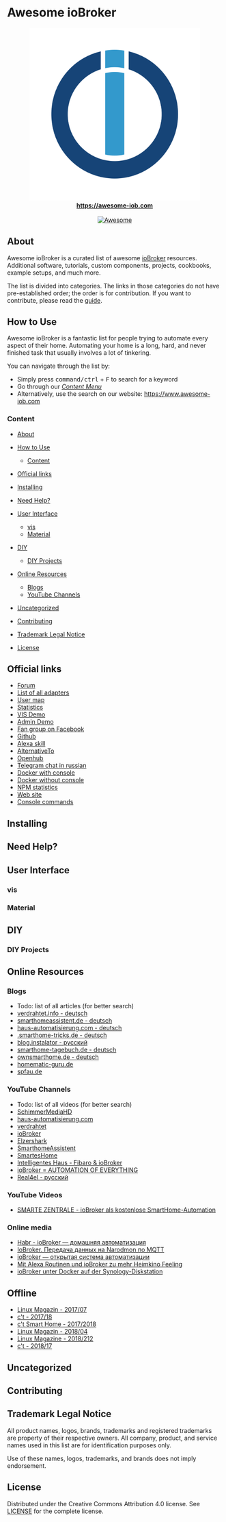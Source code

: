 # Awesome ioBroker

<div align="center">
  <img width="400" src="images/awesome-iobroker.svg" alt="Awesome ioBroker">
  <br>
  <a href="https://awesome-iob.com"><strong>https://awesome-iob.com</strong></a>
  <br>
  <br>
  <a href="https://github.com/sindresorhus/awesome#readme" target="_blank">
    <img alt="Awesome" src="https://awesome.re/badge.svg">
  </a>
</div>

## About

Awesome ioBroker is a curated list of awesome
[ioBroker](https://iobroker.net) resources.
Additional software, tutorials, custom components, projects, cookbooks, example setups, and much more.

The list is divided into categories. The links in those categories do not have
pre-established order; the order is for contribution. If you want to contribute,
please read the [guide](CONTRIBUTING.md).

## How to Use

Awesome ioBroker is a fantastic list for people trying to automate every
aspect of their home. Automating your home is a long, hard, and never finished
task that usually involves a lot of tinkering.

You can navigate through the list by:

- Simply press <kbd>command/ctrl</kbd> + <kbd>F</kbd> to search for a keyword
- Go through our [_Content Menu_](#content)
- Alternatively, use the search on our website: <https://www.awesome-iob.com>

### Content
- [About](#about)
- [How to Use](#how-to-use)
    - [Content](#content)

- [Official links](#official-links)
- [Installing](#installing)
- [Need Help?](#need-help)
- [User Interface](#user-interface)
    - [vis](#screenshots-vis)
    - [Material](#screenshots-material)
- [DIY](#diy)
    - [DIY Projects](#diy-projects)
- [Online Resources](#online-resources)
    - [Blogs](#blogs)
    - [YouTube Channels](#youtube-channels)
- [Uncategorized](#uncategorized)
- [Contributing](#contributing)
- [Trademark Legal Notice](#trademark-legal-notice)
- [License](#license)

## Official links
- [Forum](https://forum.iobroker.net)
- [List of all adapters](http://download.iobroker.net/list.html)
- [User map](http://download.iobroker.net/map.html)
- [Statistics](http://download.iobroker.net/stat.html)
- [VIS Demo](https://iobroker.click/)
- [Admin Demo](http://iobroker.click/)
- [Fan group on Facebook](https://www.facebook.com/groups/440499112958264)
- [Github](https://github.com/ioBroker)
- [Alexa skill](https://www.amazon.de/gp/product/B01MRXCC3J)
- [AlternativeTo](http://alternativeto.net/software/iobroker/)
- [Openhub](https://www.openhub.net/p/ioBroker)
- [Telegram chat in russian](https://t.me/SmartsHome)
- [Docker with console](https://hub.docker.com/r/buanet/iobroker/)
- [Docker without console](https://hub.docker.com/r/iobroker/iobroker/)
- [NPM statistics](https://npm-stat.com/charts.html?package=iobroker.admin)
- [Web site](http://iobroker.net/)
- [Console commands](https://github.com/ioBroker/ioBroker/wiki/Console-commands)

## Installing

## Need Help?

## User Interface

### vis


### Material

## DIY

### DIY Projects

## Online Resources

### Blogs
- Todo: list of all articles (for better search)
- [verdrahtet.info - deutsch](https://www.verdrahtet.info/category/iobroker/)
- [smarthomeassistent.de - deutsch](https://www.smarthomeassistent.de/anleitung/iobroker/)
- [haus-automatisierung.com - deutsch](https://haus-automatisierung.com/blog/)
- [.smarthome-tricks.de - deutsch](https://www.smarthome-tricks.de/software-iobroker/)
- [blog.instalator - русский](https://blog.instalator.ru/archives/category/smart-house/iobroker)
- [smarthome-tagebuch.de - deutsch](https://smarthome-tagebuch.de/)
- [ownsmarthome.de - deutsch](https://ownsmarthome.de/category/iobroker/)
- [homematic-guru.de](https://homematic-guru.de/category/iobroker)
- [spfau.de](https://www.spfau.de/cms/category/smarthome/iobroker/)

### YouTube Channels
- Todo: list of all videos (for better search)
- [SchimmerMediaHD](https://www.youtube.com/user/SchimmerMediaHD/featured)
- [haus-automatisierung.com](https://www.youtube.com/channel/UCRDCsZvUg75Bibp9qYbHivw/featured)
- [verdrahtet](https://www.youtube.com/channel/UCYh0OOdITnYFgkO_vjuvupA)
- [ioBroker](https://www.youtube.com/channel/UCpZRrUCA-D4KDLgGM5GL4Iw)
- [Elzershark](https://www.youtube.com/user/MrElzershark/playlists)
- [SmarthomeAssistent](https://www.youtube.com/watch?v=GeAeHZ2sNyU&list=PL0nObA7djdaVbMn4jtSwLlNyB66hWQePa)
- [SmartesHome](https://www.youtube.com/channel/UCGlzLeZZ5fE2kSRh_h97uEg)
- [Intelligentes Haus - Fibaro & ioBroker](https://www.youtube.com/watch?v=lk4pkofpZ4s&list=PLYnn5RwiVU50YdVVR4MgS0_NEQUdcpNM4)
- [ioBroker = AUTOMATION OF EVERYTHING](https://www.youtube.com/channel/UC3ltrnRF7twT9-sDXdTv3ng)
- [Real4el - русский](https://www.youtube.com/user/Real4el)

### YouTube Videos
- [SMARTE ZENTRALE - ioBroker als kostenlose SmartHome-Automation](https://www.youtube.com/watch?v=ZMWy0tpjSOI)

### Online media
- [Habr - ioBroker — домашняя автоматизация](https://habr.com/post/402767/)
- [IoBroker. Передача данных на Narodmon по MQTT](https://itbru.ru/index.php/2018/02/09/iobroker-narodmon-mqtt/)
- [ioBroker — открытая система автоматизации](https://www.indahomekit.ru/2018/03/26/iobroker-v-otkrtaya-sistema-avtomatizatsii/)
- [Mit Alexa Routinen und ioBroker zu mehr Heimkino Feeling](https://meinsmarthome.blog/mit-alexa-mehr-heimkino-feeling/)
- [ioBroker unter Docker auf der Synology-Diskstation](https://buanet.de/2017/09/iobroker-unter-docker-auf-der-synology-diskstation/)

## Offline
- [Linux Magazin - 2017/07](http://www.linux-magazin.de/ausgaben/2017/07/io-broker/)
- [c't - 2017/18](https://www.heise.de/ct/ausgabe/2017-18-Erste-Schritte-mit-der-Smart-Home-Steuersoftware-ioBroker-3798362.html)
- [c't Smart Home - 2017/2018](https://shop.heise.de/katalog/ct-wissen-smart-home-2017)
- [Linux Magazin - 2018/04](http://www.linux-magazin.de/ausgaben/2018/04/io-broker/)
- [Linux Magazine - 2018/212](http://www.linux-magazine.com/Issues/2018/212/ioBroker)
- [c't - 2018/17](https://www.heise.de/ct/ausgabe/2018-17-Die-wichtigsten-Neuerungen-der-Smart-Home-Steuersoftware-ioBroker-4124211.html?wt_mc=print.ct.2018.17.34#zsdb-article-links)

## Uncategorized

## Contributing

## Trademark Legal Notice

All product names, logos, brands, trademarks and registered trademarks are
property of their respective owners. All company, product, and service names
used in this list are for identification purposes only.

Use of these names, logos, trademarks, and brands does not imply endorsement.

## License

Distributed under the Creative Commons Attribution 4.0 license.
See [LICENSE](https://github.com/frenck/awesome-home-assistant/blob/master/LICENSE.md) for
the complete license.